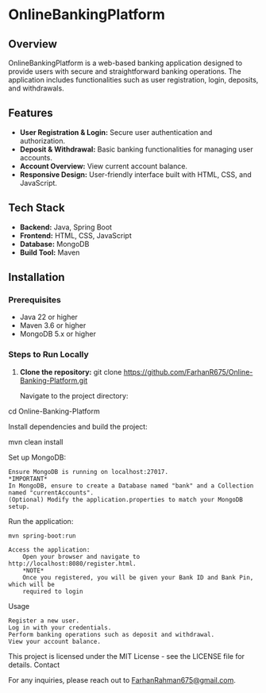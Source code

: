 # OnlineBankingPlatform

## Overview
OnlineBankingPlatform is a web-based banking application designed to provide users with secure and straightforward banking operations. The application includes functionalities such as user registration, login, deposits, and withdrawals.

## Features
- **User Registration & Login:** Secure user authentication and authorization.
- **Deposit & Withdrawal:** Basic banking functionalities for managing user accounts.
- **Account Overview:** View current account balance.
- **Responsive Design:** User-friendly interface built with HTML, CSS, and JavaScript.

## Tech Stack
- **Backend:** Java, Spring Boot
- **Frontend:** HTML, CSS, JavaScript
- **Database:** MongoDB
- **Build Tool:** Maven

## Installation

### Prerequisites
- Java 22 or higher
- Maven 3.6 or higher
- MongoDB 5.x or higher

### Steps to Run Locally

1. **Clone the repository:**
   git clone https://github.com/FarhanR675/Online-Banking-Platform.git
   
    Navigate to the project directory:

cd Online-Banking-Platform

Install dependencies and build the project:

mvn clean install

Set up MongoDB:

    Ensure MongoDB is running on localhost:27017.
    *IMPORTANT*
    In MongoDB, ensure to create a Database named "bank" and a Collection named "currentAccounts".
    (Optional) Modify the application.properties to match your MongoDB setup.

Run the application:

    mvn spring-boot:run

    Access the application:
        Open your browser and navigate to http://localhost:8080/register.html.
        *NOTE*
        Once you registered, you will be given your Bank ID and Bank Pin, which will be
        required to login

Usage

    Register a new user.
    Log in with your credentials.
    Perform banking operations such as deposit and withdrawal.
    View your account balance.


This project is licensed under the MIT License - see the LICENSE file for details.
Contact

For any inquiries, please reach out to FarhanRahman675@gmail.com.

